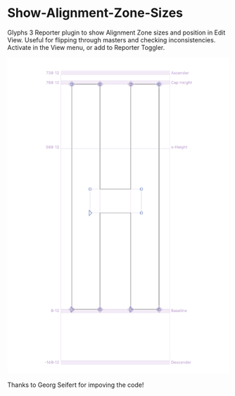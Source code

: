 # Show-Alignment-Zone-Sizes
Glyphs 3 Reporter plugin to show Alignment Zone sizes and position in Edit View. Useful for flipping through masters and checking inconsistencies. Activate in the View menu, or add to Reporter Toggler.

![Screenshot](Show-Alignment-Zone-Sizes.png)

Thanks to Georg Seifert for impoving the code!

